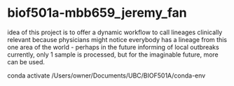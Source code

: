 # biof501a-mbb659_jeremy_fan

idea of this project is to offer a dynamic workflow to call lineages
clinically relevant because physicians might notice everybody has a lineage from this one area of the world - perhaps in the future informing of local outbreaks 
currently, only 1 sample is processed, but for the imaginable future, more can be used. 



conda activate /Users/owner/Documents/UBC/BIOF501A/conda-env
